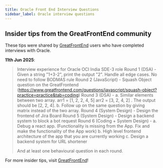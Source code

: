 ```yaml
---
title: Oracle Front End Interview Questions
sidebar_label: Oracle interview questions
---
```


## Insider tips from the GreatFrontEnd community

These tips were shared by [GreatFrontEnd](https://www.greatfrontend.com/?utm_source=frontendinterviewhandbook&utm_medium=referral&gnrs=frontendinterviewhandbook) users who have completed interviews with Oracle.

**11th Jun 2025**:

> Interview experience for Oracle OCI India SDE-3 role 
> Round 1  (DSA) - Given a string "1+3-2", print the output "2". Handle all edge cases. No need to follow BODMAS rule
> Round 2 (JavaScript) - Squash Object question on the GreatFrontend (https://www.greatfrontend.com/questions/javascript/squash-object?practice=practice&tab=coding)
> Round 3 (DSA) - a. Similar elements between two array. arr1  = [1, 2, 2, 4, 5]  arr2 = [3, 2, 4, 2] . The output should be [2, 2, 4].  b. Follow up on the same question by giving matrix instead of the two array.
> Round 4 (System Design) - Design the frontend of Jira Board
> Round 5 (System Design) - Design a backend system to block a bot request
> Round 6 (Coding + System Design) - a. Debug a react app. (Functionality is missing from the App. Fix and make the functionality of the App work)
> b. High level frontend architecture of the app that you are currently working
> c. Design a backend system for URL shortener
> 
> 
> And at least one behavioural question in each round. 

For more insider tips, visit [GreatFrontEnd](https://www.greatfrontend.com/?utm_source=frontendinterviewhandbook&utm_medium=referral&gnrs=frontendinterviewhandbook)!
